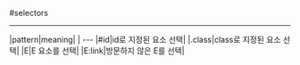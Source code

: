 #selectors

-----------------------------

|pattern|meaning|
| ---
|#id|id로 지정된 요소 선택|
|.class|class로 지정된 요소 선택|
|E|E 요소를 선택|
|E:link|방문하지 않은 E를 선택|
